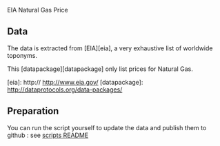 EIA Natural Gas Price 

## Data

The data is extracted from [EIA][eia], a very exhaustive list of worldwide toponyms.

This [datapackage][datapackage] only list prices for Natural Gas.

[eia]: http:// http://www.eia.gov/
[datapackage]: http://dataprotocols.org/data-packages/


## Preparation

You can run the script yourself to update the data and publish them to github : see [scripts README](scripts/README.md)
